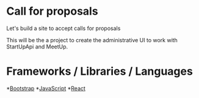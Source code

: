 # Call for proposals

Let's build a site to accept calls for proposals

This will be the a project to create the administrative UI to work with StartUpApi and MeetUp. 


# Frameworks / Libraries / Languages

*[Bootstrap](http://getbootstrap.com)
*[JavaScript](https://developer.mozilla.org/en-US/docs/Web/JavaScript)
*[React](https://facebook.github.io/react/)

